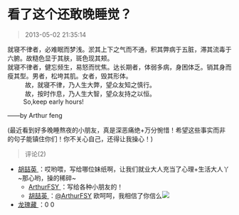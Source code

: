 # 看了这个还敢晚睡觉？

> 2013-05-02 21:35:14

就寝不律者，必难眠而梦浅。淤其上下之气而不通，积其弊病于五脏，滞其流毒于六腑。故糙色显于其肤，斑色现其颊。  
就寝不律者，健忘频生，易怒而忧焦。达长期者，体弱多病，身困体乏。销其身而瘦其型。男者，松垮其肌。女者，毁其形体。  
          故，就寝不律，乃人生大弊，望众友知之慎行。  
          故，按时作息，乃人生大智，望众友持之以恒。  
         So,keep early hours!

——by Arthur feng

(最近看到好多晚睡熬夜的小朋友，真是深恶痛绝+万分惋惜！希望这些事实而非的句子能镇住你们！你不关心自己，还得让我操心！)

> 评论(2)

- [胡喆英 ](https://user.qzone.qq.com/1025682220)：哎哟喂，写给哪位妹纸啊，让我们就业大人充当了心理+生活大人丫~那心哟，操的稀碎~
  - [ArthurFSY ](https://user.qzone.qq.com/254904240)：写给各种小朋友的！
  - [胡喆英 ](https://user.qzone.qq.com/1025682220)：[@ArthurFSY](https://user.qzone.qq.com/254904240) 欧呵呵，我相信了你信么![](https://pan.4a1801.life:11443/d/public/Qzone/Common/images/e144.gif)
- [龙瑰藏 ](https://user.qzone.qq.com/407610752)：0 0

